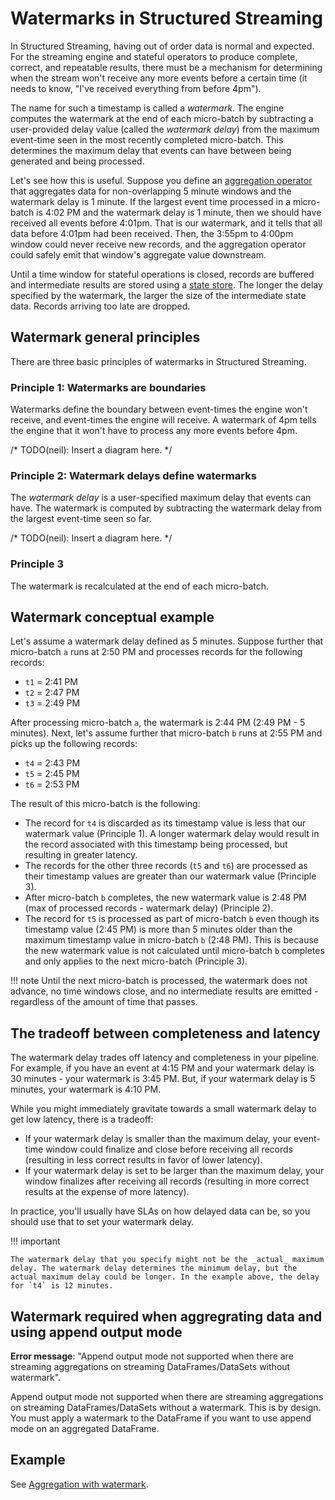 # Watermarks in Structured Streaming

In Structured Streaming, having out of order data is normal and expected. For the streaming engine and stateful operators to produce complete, correct, and repeatable results, there must be a mechanism for determining when the stream won't receive any more events before a certain time (it needs to know, "I've received everything from before 4pm").

The name for such a timestamp is called a _watermark_. The engine computes the watermark at the end of each micro-batch by subtracting a user-provided delay value (called the _watermark delay_) from the maximum event-time seen in the most recently completed micro-batch. This determines the maximum delay that events can have between being generated and being processed.

Let's see how this is useful. Suppose you define an [aggregation operator](../stateful/aggregation.md) that aggregates data for non-overlapping 5 minute windows and the watermark delay is 1 minute. If the largest event time processed in a micro-batch is 4:02 PM and the watermark delay is 1 minute, then we should have received all events before 4:01pm. That is our watermark, and it tells that all data before 4:01pm had been received. Then, the 3:55pm to 4:00pm window could never receive new records, and the aggregation operator could safely emit that window's aggregate value downstream.

Until a time window for stateful operations is closed, records are buffered and intermediate results are stored using a [state store](../stream_options/state_stores.md). The longer the delay specified by the watermark, the larger the size of the intermediate state data. Records arriving too late are dropped.

## Watermark general principles

There are three basic principles of watermarks in Structured Streaming.

### Principle 1: Watermarks are boundaries

Watermarks define the boundary between event-times the engine won't receive, and event-times the engine will receive. A watermark of 4pm tells the engine that it won't have to process any more events before 4pm.

/* TODO(neil): Insert a diagram here. */

### Principle 2: Watermark delays define watermarks

The _watermark delay_ is a user-specified maximum delay that events can have. The watermark is computed by subtracting the watermark delay from the largest event-time seen so far.

/* TODO(neil): Insert a diagram here. */

 ### Principle 3 

The watermark is recalculated at the end of each micro-batch.

## Watermark conceptual example

Let's assume a watermark delay defined as 5 minutes. Suppose further that micro-batch `a` runs at 2:50 PM and processes records for the following records:

- `t1` = 2:41 PM
- `t2` = 2:47 PM
- `t3` = 2:49 PM

After processing micro-batch `a`, the watermark is 2:44 PM (2:49 PM - 5 minutes). Next, let's assume further that micro-batch `b` runs at 2:55 PM and picks up the following records:

- `t4` = 2:43 PM
- `t5` = 2:45 PM
- `t6` = 2:53 PM

The result of this micro-batch is the following:

- The record for `t4` is discarded as its timestamp value is less that our watermark value (Principle 1). A longer watermark delay would result in the record associated with this timestamp being processed, but resulting in greater latency.
- The records for the other three records (`t5` and `t6`) are processed as their timestamp values are greater than our watermark value (Principle 3).
- After micro-batch `b` completes, the new watermark value is 2:48 PM (max of processed records - watermark delay) (Principle 2).
- The record for `t5` is processed as part of micro-batch `b` even though its timestamp value (2:45 PM) is more than 5 minutes older than the maximum timestamp value in micro-batch `b` (2:48 PM). This is because the new watermark value is not calculated until micro-batch `b` completes and only applies to the next micro-batch (Principle 3). 

!!! note
    Until the next micro-batch is processed, the watermark does not advance, no time windows close, and no intermediate results are emitted - regardless of the amount of time that passes.

## The tradeoff between completeness and latency

The watermark delay trades off latency and completeness in your pipeline. For example, if you have an event at 4:15 PM and your watermark delay is 30 minutes - your watermark is 3:45 PM. But, if your watermark delay is 5 minutes, your watermark is 4:10 PM.

While you might immediately gravitate towards a small watermark delay to get low latency, there is a tradeoff:

- If your watermark delay is smaller than the maximum delay, your event-time window could finalize and close before receiving all records (resulting in less correct results in favor of lower latency). 
- If your watermark delay is set to be larger than the maximum delay, your window finalizes after receiving all records (resulting in more correct results at the expense of more latency). 

In practice, you'll usually have SLAs on how delayed data can be, so you should use that to set your watermark delay.

!!! important

    The watermark delay that you specify might not be the _actual_ maximum delay. The watermark delay determines the minimum delay, but the actual maximum delay could be longer. In the example above, the delay for `t4` is 12 minutes.

## Watermark required when aggregrating data and using append output mode

**Error message**: "Append output mode not supported when there are streaming aggregations on streaming DataFrames/DataSets without watermark".

Append output mode not supported when there are streaming aggregations on streaming DataFrames/DataSets without a watermark. This is by design. You must apply a watermark to the DataFrame if you want to use append mode on an aggregated DataFrame.

## Example

See [Aggregation with watermark](../../examples/aggregation-with-watermark.md).
